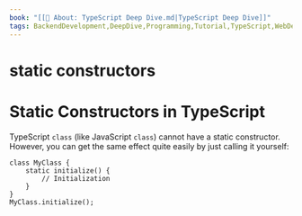 ```yaml
---
book: "[[📓 About꞉ TypeScript Deep Dive.md|TypeScript Deep Dive]]"
tags: BackendDevelopment,DeepDive,Programming,Tutorial,TypeScript,WebDevelopment
---
```


# static constructors

# Static Constructors in TypeScript

TypeScript `class` (like JavaScript `class`) cannot have a static constructor. However, you can get the same effect quite easily by just calling it yourself:

```
class MyClass {
    static initialize() {
        // Initialization
    }
}
MyClass.initialize();
```
